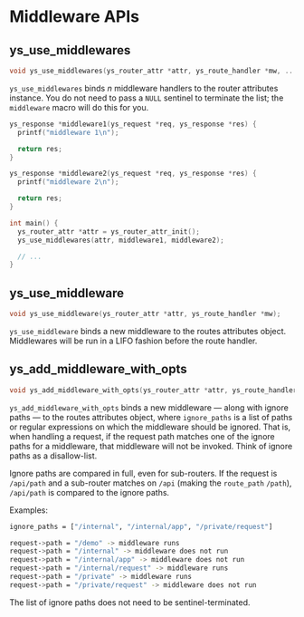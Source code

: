 # Middleware APIs

## ys_use_middlewares

```c
void ys_use_middlewares(ys_router_attr *attr, ys_route_handler *mw, ...);
```

`ys_use_middlewares` binds *n* middleware handlers to the router attributes instance.
You do not need to pass a `NULL` sentinel to terminate the list; the `middleware` macro
will do this for you.

```c
ys_response *middleware1(ys_request *req, ys_response *res) {
  printf("middleware 1\n");

  return res;
}

ys_response *middleware2(ys_request *req, ys_response *res) {
  printf("middleware 2\n");

  return res;
}

int main() {
  ys_router_attr *attr = ys_router_attr_init();
  ys_use_middlewares(attr, middleware1, middleware2);

  // ...
}
```

## ys_use_middleware

```c
void ys_use_middleware(ys_router_attr *attr, ys_route_handler *mw);
```

`ys_use_middleware` binds a new middleware to the routes attributes object. Middlewares will be run in a LIFO fashion before the route handler.

## ys_add_middleware_with_opts

```c
void ys_add_middleware_with_opts(ys_router_attr *attr, ys_route_handler *mw, char *ignore_path, ...);
```

`ys_add_middleware_with_opts` binds a new middleware — along with ignore
paths — to the routes attributes object, where `ignore_paths` is a list of paths or regular expressions on which the middleware should be ignored.
That is, when handling a request, if the request path matches one of the ignore paths for a middleware, that
middleware will not be invoked. Think of ignore paths as a disallow-list.

Ignore paths are compared in full, even for sub-routers. If the request is
`/api/path` and a sub-router matches on `/api` (making the `route_path` `/path`),
`/api/path` is compared to the ignore paths.

Examples:

```sh
ignore_paths = ["/internal", "/internal/app", "/private/request"]

request->path = "/demo" -> middleware runs
request->path = "/internal" -> middleware does not run
request->path = "/internal/app" -> middleware does not run
request->path = "/internal/request" -> middleware runs
request->path = "/private" -> middleware runs
request->path = "/private/request" -> middleware does not run
```

The list of ignore paths does not need to be sentinel-terminated.

